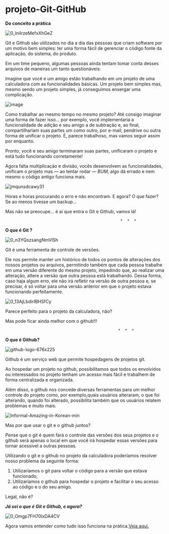 # projeto-Git-GitHub
 **Do conceito a prática**

 
![0_IniIrzeMefxXhGeZ](https://user-images.githubusercontent.com/85299449/133669217-b4bc5110-becc-43ca-9c14-b5241bc989ae.png)



Git e Github são utilizados no dia a dia das pessoas que criam software por um motivo bem simples: ter uma forma fácil de gerenciar o código fonte da aplicação, do sistema, do produto.

Em um time pequeno, algumas pessoas ainda tentam tomar conta desses arquivos de maneiras um tanto questionáveis:

Imagine que você e um amigo estão trabalhando em um projeto de uma calculadora com as funcionalidades básicas. Um projeto bem simples mas, mesmo sendo um projeto simples, já conseguimos enxergar uma complicação.


![image](https://user-images.githubusercontent.com/85299449/133672794-735889ba-65bd-41a3-be82-7362c539d8c5.png)

Como trabalhar ao mesmo tempo no mesmo projeto? Até consigo imaginar uma forma de fazer isso… por exemplo, você implementaria a funcionalidade de adição e seu amigo a de subtração e, ao final, compartilhariam suas partes um como outro, por e-mail, pendrive ou outra forma de unificar o projeto. É, parece trabalhoso, mas vamos seguir assim por enquanto.

Pronto, você e seu amigo terminaram suas partes, unificaram o projeto e está tudo funcionando corretamente!

Agora falta multiplicação e divisão, vocês desenvolvem as funcionalidades, unificam o projeto mas — ao tentar rodar — *BUM*, algo dá errado e nem mesmo o código antigo funciona mais.

![jmqunsdcawy31](https://user-images.githubusercontent.com/85299449/133673502-d2c9ac72-0964-45d4-98fd-1c68e6c5a810.png)

Horas e horas procurando o erro e não encontram. E agora? O que fazer? Se ao menos tivesse um backup…


Mas não se preocupe… é aí que entra o Git e Github, vamos lá!

                                                       *  *  *
                                                                              
**O que é Git ?**


![0_n3YQszsangNmVlSh](https://user-images.githubusercontent.com/85299449/133673906-976e06cb-f870-4dfe-a6ad-37dde67f7f4c.png)

Git é uma ferramenta de controle de versões.

Ele nos permite manter um histórico de todos os pontos de alterações dos nossos projetos ou arquivos, permitindo também que cada pessoa trabalhe em uma versão diferente do mesmo projeto, impedindo que, ao realizar uma alteração, altere a versão que outra pessoa está trabalhando. Dessa forma, caso haja algum erro, ele não irá refletir na versão de outra pessoa e, se precisar, é só voltar para uma versão anterior em que o projeto estava funcionando perfeitamente.

![0_13AjLbdirIBHSfCy](https://user-images.githubusercontent.com/85299449/133674400-b6f44ccd-510a-4007-ae6e-5b3bfdf7e7a2.png)

Parece perfeito para o projeto da calculadora, não?


Mas pode ficar ainda melhor com o github!!!

                                                      *  *  *

**O que é Github?**


![github-logo-676x225](https://user-images.githubusercontent.com/85299449/133674860-862a3834-fd50-44aa-a181-d2cf500f4161.png)

Github é um serviço web que permite hospedagens de projetos git.


Ao hospedar um projeto no github, possibilitamos que todos os envolvidos ou interessados no projeto tenham um acesso mais fácil e trabalhem de forma centralizada e organizada.


Além disso, o github nos concede diversas ferramentas para um melhor controle do projeto como, por exemplo,quais usuários alteraram, o que foi alterando, quando foi alterado, possibilita também que os usuários relatem problemas e muito mais.


![Informal-Amazing-in-Korean-min](https://user-images.githubusercontent.com/85299449/133676283-acfcf4c7-9ee4-41e3-96a3-25d612ceb1a6.jpg)

Mas por que usar o git e o github juntos?

Pense que o git é quem fará o controle das versões dos seus projetos e o github será apenas o local em que você irá hospedar essas versões para tornar acessível a outras pessoas.

Utilizando o git e o github no projeto da calculadora poderíamos resolver nosso problema da seguinte forma:

1. Utilizaríamos o git para voltar o código para a versão que estava funcionado;
2. Utilizaríamos o github para hospedar o projeto e facilitar o seu acesso ao código e o do seu amigo.


Legal, não é?

***Já sei o que é Git e Github, e agora?***


![0_Omgp7FH70lxDA4CV](https://user-images.githubusercontent.com/85299449/133676518-fae0b404-2b3c-453e-b8ce-a8ce080b4e6a.png)

Agora vamos entender como tudo isso funciona na prática.[Veja aqui.](https://www.youtube.com/playlist?list=PLHz_AreHm4dm7ZULPAmadvNhH6vk9oNZA)
